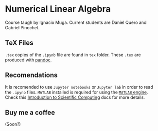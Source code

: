 # Numerical Linear Algebra

Course taugh by Ignacio Muga. Current students are Daniel Quero and Gabriel Pinochet.

## TeX Files

`.tex` copies of the `.ipynb` file are found in `tex` folder. These `.tex` are produced with [pandoc](https://pandoc.org/).

## Recomendations

It is recomended to use `Jupyter notebooks` or `Jupyter lab` in order to read the `.ipynb` files. `MATLAB` installed is required for using the [`MATLAB` engine](https://la.mathworks.com/help/matlab/matlab_external/install-the-matlab-engine-for-python.html). Check this [Introduction to Scientific Computing](https://am111.readthedocs.io/en/latest/index.html) docs for more details.

## Buy me a coffee

(Soon?)